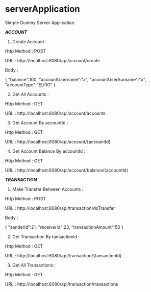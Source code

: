 # serverApplication
Simple Dummy Server Application.


*********************ACCOUNT*********************

1) Create Account :

Http Method : POST

URL : http://localhost:8080/api/account/create

Body : 

{     "balance":100,
   "accountUsername":"a",
   "accountUserSurname":"a",
   "accountType":"EURO"
}


2) Get All Accounts :

Http Method : GET

URL : http://localhost:8080/api/account/accounts


3) Get Account By accountId :

Http Method : GET

URL : http://localhost:8080/api/account/{accountId}



4) Get Account Balance By accountId :

Http Method : GET

URL : http://localhost:8080/api/account/balance/{accountId}


*********************TRANSACTION*********************

1) Make Transfer Between Accounts :

Http Method : POST

URL : http://localhost:8080/api/transaction/doTransfer

Body : 

{     "senderId":21,
   "receiverId":23,
   "transactionAmount":50
}



2) Get Transaction By tansactionId :

Http Method : GET

URL : http://localhost:8080/api/transaction/{tansactionId}



3) Get All Transactions :

Http Method : GET

URL : http://localhost:8080/api/transaction/transactions


